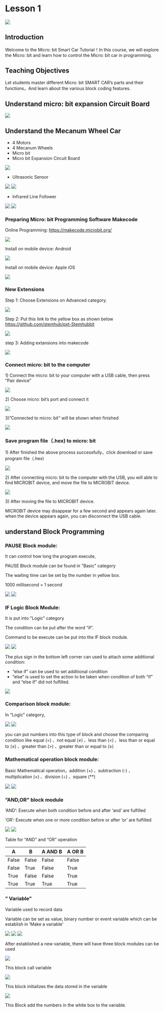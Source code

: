 # Lesson 1

![](pic/1/1_1.jpg)
## Introduction
<P>
Welcome to the Micro: bit Smart Car Tutorial！In this course, we will explore the Micro: bit and learn how to control the Micro: bit car in programming.
<P>

## Teaching Objectives
<P>
Let students master different Micro: bit SMART CAR’s parts and their functions，And learn about the various block coding features.
<P>

## Understand micro: bit expansion Circuit Board
![](pic/1/1_2.png)
## Understand the Mecanum Wheel Car
+ 4 Motors
+ 4 Mecanum Wheels
+ Micro bit
+ Micro bit Expansion Circuit Board

![](pic/1/1_3.jpg)
+ Ultrasonic Sensor

![](pic/1/1_4.png)
![](pic/1/1_5.png)
+ Infrared Line Follower
	  
![](pic/1/1_6.png)
![](pic/1/1_7.png)

### Preparing Micro:  bit Programming Software Makecode
<P>
Online Programming:   <a href="https://makecode.microbit.org/">https://makecode.microbit.org/</a>
<P>

![](pic/1/1_8.png)
<P>
Install on mobile device: Android
<P>

![](pic/1/1_9.png)
<P>                      
Install on mobile device: Apple iOS
<P>

![](pic/1/1_10.png)

### New Extensions
<P>
Step 1: Choose Extensions on Advanced category.
<P>

![](pic/1/1_11.png)
<P>
Step 2: Put this link to the yellow box as shown below <a href="https://github.com/stemhub/pxt-Stemhubbit">https://github.com/stemhub/pxt-Stemhubbit</a>
<P>

![](pic/1/1_12.png)
<P>
step 3:  Adding extansions into makecode
<P>

![](pic/1/1_13.png)

### Connect micro:  bit to the computer
<P>
1) Connect the micro:  bit to your computer with a USB cable, then press “Pair device”
<P>

![](pic/1/1_14.png)
<P>
2) Choose micro: bit’s port and connect it
<P>

![](pic/1/1_15.png)
<P>
3)”Connected to micro: bit” will be shown when finished
<P>

![](pic/1/1_16.png)

### Save program file（.hex) to micro: bit
<P>
1) After finished the above process successfully，click download or save program file（.hex)
<P>

![](pic/1/1_17.png)
<P>
2) After connecting micro: bit to the computer with the USB, you will able to find MICROBIT device, and move the file to MICROBIT device.
<P>

![](pic/1/1_18.png)
<P>
3) After moving the file to MICROBIT device.
<P>
<P>
MICROBIT device may disappear for a few second and appears again later. when the device appears again, you can disconnect the USB cable. 
<P>

## understand Block Programming
### PAUSE Block module:
<P>
It can control how long the program execute, 
<P>
<P>
PAUSE Block module can be found in "Basic" category
<P>
<P>
The waiting time can be set by the number in yellow box.
<P>
<P>
1000 millisecond = 1 second
<P>

![](pic/1/1_20.png)
![](pic/1/1_19.png)

### IF Logic Block Module: 
<P>
It is put into "Logic” category
<P>
<P>
The condition can be put after the word “if”.
<P>
<P>
Command to be execute can be put into the IF block module.
<P>

![](pic/1/1_22.png)
![](pic/1/1_21.png)
<P>
The plus sign in the bottom left corner can used to attach some additional condition:
<P>

+ “else if” can be used to set additional condition
+ “else“ is used to set the action to be taken when condition of both “if” and “else if” did not fulfilled.

![](pic/1/1_23.png)

### Comparison block module:
<P>
In “Logic” category,
<P>

![](pic/1/1_25.png)
![](pic/1/1_24.png)
<P>
you can put numbers into this type of block and choose the comparing condition like equal (=) 、not equal (≠) 、less than (<) 、less than or equal to (≤) 、greater than (>) 、greater than or equal to (≥)
<P>

### Mathematical operation block module:
<P>
Basic Mathematical operation，addition (+) 、subtraction (-) 、multiplication (×) 、division (÷) 、square (**)
<P>

![](pic/1/1_27.png)
![](pic/1/1_26.png)

### ”AND,OR” block module
<P>
‘AND’: Execute when both condition before and after ‘and’ are fulfilled
<P>
<P>
‘OR’: Execute when one or more condition before or after ‘or’ are fulfilled
<P>

![](pic/1/1_28.png)
![](pic/1/1_29.png)
<P>
Table for “AND” and “OR” operation
<P>

A|B|A AND B|A OR B
---|---|---|---
False|False|False|False
False|True|False|True
True|False|False|True
True|True|True|True

### ” Variable” 
<P>
Variable used to record data
<P>
<P>
Variable can be set as value, binary number or event variable which can be establish in ‘Make a variable’
<P>

![](pic/1/1_30.png)
![](pic/1/1_31.png)
![](pic/1/1_32.png)
<P>
After established a new variable, there will have three block modules can be used
<P>

![](pic/1/1_33.png)
<P>
This block call variable
<P>

![](pic/1/1_34.png)
<P>
This block initializes the data stored in the variable
<P>

![](pic/1/1_35.png)
<P>
This Block add the numbers in the white box to the variable.
<P>
